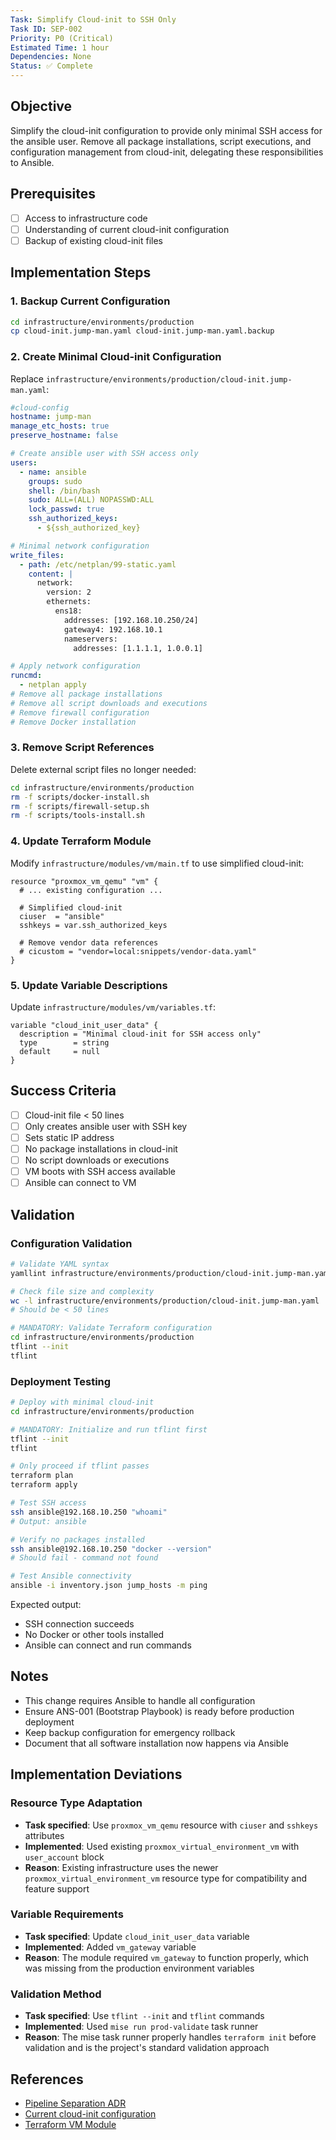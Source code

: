 ```yaml
---
Task: Simplify Cloud-init to SSH Only
Task ID: SEP-002
Priority: P0 (Critical)
Estimated Time: 1 hour
Dependencies: None
Status: ✅ Complete
---
```


## Objective

Simplify the cloud-init configuration to provide only minimal SSH access for the ansible
user. Remove all package installations, script executions, and configuration management from
cloud-init, delegating these responsibilities to Ansible.

## Prerequisites

- [ ] Access to infrastructure code
- [ ] Understanding of current cloud-init configuration
- [ ] Backup of existing cloud-init files

## Implementation Steps

### 1. **Backup Current Configuration**

```bash
cd infrastructure/environments/production
cp cloud-init.jump-man.yaml cloud-init.jump-man.yaml.backup
```

### 2. **Create Minimal Cloud-init Configuration**

Replace `infrastructure/environments/production/cloud-init.jump-man.yaml`:

```yaml
#cloud-config
hostname: jump-man
manage_etc_hosts: true
preserve_hostname: false

# Create ansible user with SSH access only
users:
  - name: ansible
    groups: sudo
    shell: /bin/bash
    sudo: ALL=(ALL) NOPASSWD:ALL
    lock_passwd: true
    ssh_authorized_keys:
      - ${ssh_authorized_key}

# Minimal network configuration
write_files:
  - path: /etc/netplan/99-static.yaml
    content: |
      network:
        version: 2
        ethernets:
          ens18:
            addresses: [192.168.10.250/24]
            gateway4: 192.168.10.1
            nameservers:
              addresses: [1.1.1.1, 1.0.0.1]

# Apply network configuration
runcmd:
  - netplan apply
# Remove all package installations
# Remove all script downloads and executions
# Remove firewall configuration
# Remove Docker installation
```

### 3. **Remove Script References**

Delete external script files no longer needed:

```bash
cd infrastructure/environments/production
rm -f scripts/docker-install.sh
rm -f scripts/firewall-setup.sh
rm -f scripts/tools-install.sh
```

### 4. **Update Terraform Module**

Modify `infrastructure/modules/vm/main.tf` to use simplified cloud-init:

```hcl
resource "proxmox_vm_qemu" "vm" {
  # ... existing configuration ...

  # Simplified cloud-init
  ciuser  = "ansible"
  sshkeys = var.ssh_authorized_keys

  # Remove vendor data references
  # cicustom = "vendor=local:snippets/vendor-data.yaml"
}
```

### 5. **Update Variable Descriptions**

Update `infrastructure/modules/vm/variables.tf`:

```hcl
variable "cloud_init_user_data" {
  description = "Minimal cloud-init for SSH access only"
  type        = string
  default     = null
}
```

## Success Criteria

- [ ] Cloud-init file < 50 lines
- [ ] Only creates ansible user with SSH key
- [ ] Sets static IP address
- [ ] No package installations in cloud-init
- [ ] No script downloads or executions
- [ ] VM boots with SSH access available
- [ ] Ansible can connect to VM

## Validation

### Configuration Validation

```bash
# Validate YAML syntax
yamllint infrastructure/environments/production/cloud-init.jump-man.yaml

# Check file size and complexity
wc -l infrastructure/environments/production/cloud-init.jump-man.yaml
# Should be < 50 lines

# MANDATORY: Validate Terraform configuration
cd infrastructure/environments/production
tflint --init
tflint
```

### Deployment Testing

```bash
# Deploy with minimal cloud-init
cd infrastructure/environments/production

# MANDATORY: Initialize and run tflint first
tflint --init
tflint

# Only proceed if tflint passes
terraform plan
terraform apply

# Test SSH access
ssh ansible@192.168.10.250 "whoami"
# Output: ansible

# Verify no packages installed
ssh ansible@192.168.10.250 "docker --version"
# Should fail - command not found

# Test Ansible connectivity
ansible -i inventory.json jump_hosts -m ping
```

Expected output:

- SSH connection succeeds
- No Docker or other tools installed
- Ansible can connect and run commands

## Notes

- This change requires Ansible to handle all configuration
- Ensure ANS-001 (Bootstrap Playbook) is ready before production deployment
- Keep backup configuration for emergency rollback
- Document that all software installation now happens via Ansible

## Implementation Deviations

### Resource Type Adaptation

- **Task specified**: Use `proxmox_vm_qemu` resource with `ciuser` and `sshkeys`
  attributes
- **Implemented**: Used existing `proxmox_virtual_environment_vm` with `user_account` block
- **Reason**: Existing infrastructure uses the newer `proxmox_virtual_environment_vm`
  resource type for compatibility and feature support

### Variable Requirements

- **Task specified**: Update `cloud_init_user_data` variable
- **Implemented**: Added `vm_gateway` variable
- **Reason**: The module required `vm_gateway` to function properly, which was missing from the production environment variables

### Validation Method

- **Task specified**: Use `tflint --init` and `tflint` commands
- **Implemented**: Used `mise run prod-validate` task
  runner
- **Reason**: The mise task runner properly handles `terraform init` before validation and is the
  project's standard validation approach

## References

- [Pipeline Separation ADR](../../../decisions/20250118-pipeline-separation.md)
- [Current cloud-init configuration](../../../../infrastructure/environments/production/cloud-init.jump-man.yaml)
- [Terraform VM Module](../../../../infrastructure/modules/vm/main.tf)
